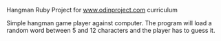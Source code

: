 Hangman Ruby Project for www.odinproject.com curriculum

Simple hangman game player against computer.
The program will load a random word between 5 and 12 characters and
the player has to guess it.
